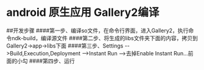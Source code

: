 # android 原生应用 Gallery2编译
##开发步骤
####第一步、编译so文件，在命令行界面，进入Gallery2，执行命令ndk-build，编译源文件
####第二步、将生成的libs文件夹下面的内容，拷贝到Gallery2->app->libs下面
####第三步、Settings -->Build,Execution,Deployment -->Instant Run -->去掉Enable Instant Run...前面的小勾
####第四步、运行